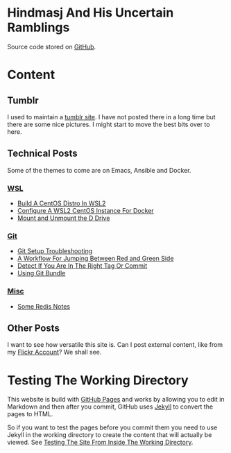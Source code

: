 # Hindmasj And His Uncertain Ramblings

Source code stored on [GitHub](https://github.com/hindmasj/hindmasj.github.io).

# Content

## Tumblr

I used to maintain a [tumblr site](https://open-badger.tumblr.com/). I have not posted there in a long time but there are some nice pictures. I might start to move the best bits over to here.

## Technical Posts

Some of the themes to come are on Emacs, Ansible and Docker.

### [WSL](wsl/wsl-index)
  * [Build A CentOS Distro In WSL2](wsl/centos-image)
  * [Configure A WSL2 CentOS Instance For Docker](wsl/wsl-docker)
  * [Mount and Unmount the D Drive](wsl/mount-d-drive)

### [Git](git/git-index)
  * [Git Setup Troubleshooting](setup-troubleshooting)
  * [A Workflow For Jumping Between Red and Green Side](git/red-green-working)
  * [Detect If You Are In The Right Tag Or Commit](git/git-commit-detect)
  * [Using Git Bundle](using-git-bundle)

### [Misc](misc/misc-index)
  * [Some Redis Notes](misc/redis)

## Other Posts

I want to see how versatile this site is. Can I post external content, like from my [Flickr Account](https://www.flickr.com/photos/55891150@N00/)? We shall see.

# Testing The Working Directory

This website is build with [GitHub Pages](https://docs.github.com/en/pages) and works by allowing you to edit in Markdown and then after you commit, GitHub uses [Jekyll](https://jekyllrb.com/) to convert the pages to HTML.

So if you want to test the pages before you commit them you need to use Jekyll in the working directory to create the content that will actually be viewed. See [Testing The Site From Inside The Working Directory](jekyll-testing).
